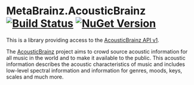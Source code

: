 # MetaBrainz.AcousticBrainz [![Build Status](https://img.shields.io/appveyor/build/zastai/metabrainz-acousticbrainz)](https://ci.appveyor.com/project/Zastai/metabrainz-acousticbrainz) [![NuGet Version](https://img.shields.io/nuget/v/MetaBrainz.AcousticBrainz)](https://www.nuget.org/packages/MetaBrainz.AcousticBrainz)

This is a library providing access to the
[AcousticBrainz API v1][api-reference].

The [AcousticBrainz][home] project aims to crowd source acoustic
information for all music in the world and to make it available to the
public. This acoustic information describes the acoustic characteristics
of music and includes low-level spectral information and information for
genres, moods, keys, scales and much more.

[home]: https://acousticbrainz.org/
[api-reference]: https://acousticbrainz.readthedocs.io/api.html
